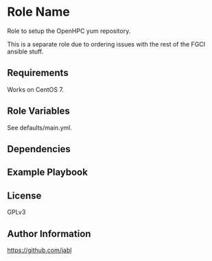 Role Name
=========

Role to setup the OpenHPC yum repository.

This is a separate role due to ordering issues with the rest of the FGCI ansible stuff.

Requirements
------------

Works on CentOS 7.

Role Variables
--------------

See defaults/main.yml.

Dependencies
------------



Example Playbook
----------------


License
-------

GPLv3

Author Information
------------------

https://github.com/jabl
